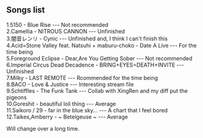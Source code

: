  
Songs list
--------------
1.5150 - Blue Rise --- Not recommended <br>
2.Camellia - NITROUS CANNON --- Unfinished <br>
3.闇音レンリ - Cynic --- Unfinished and, I think I can't finish this <br>
4.Acid=Stone Valley feat. Natsuhi + maburu-choko - Date A Live --- For the time being <br>
5.Foreground Eclipse - Dear,Are You Getting Sober --- Not recommended <br>
6.Imperial Circus Dead Decadence - BRING+EYES=DEATH+INVITE --- Unfinished <br>
7.Milky - LAST REMOTE --- Rcommended for the time being <br>
8.BACO - Love & Justice --- Interesting stream file <br>
9.Schtiffles - The Funk Tank --- Collab with XingRen and my diff put the pigeons <br>
10.Goreshit - beautiful loli thing --- Average <br>
11.Saikoro / 29 - far in the blue sky... --- A chart that I feel bored <br>
12.Taikes,Amberry - ~ Betelgeuse ~ --- Average <br>

Will change over a long time.



